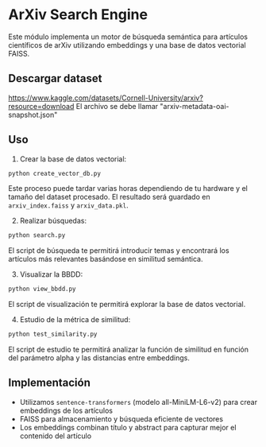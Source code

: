 # ArXiv Search Engine

Este módulo implementa un motor de búsqueda semántica para artículos científicos de arXiv utilizando embeddings y una base de datos vectorial FAISS.

## Descargar dataset
https://www.kaggle.com/datasets/Cornell-University/arxiv?resource=download 
El archivo se debe llamar "arxiv-metadata-oai-snapshot.json"

## Uso

1. Crear la base de datos vectorial:
```bash
python create_vector_db.py
```
Este proceso puede tardar varias horas dependiendo de tu hardware y el tamaño del dataset procesado. El resultado será guardado en `arxiv_index.faiss` y `arxiv_data.pkl`.

2. Realizar búsquedas:
```bash
python search.py
```

El script de búsqueda te permitirá introducir temas y encontrará los artículos más relevantes basándose en similitud semántica.

3. Visualizar la BBDD:
```bash
python view_bbdd.py
```
El script de visualización te permitirá explorar la base de datos vectorial.

4. Estudio de la métrica de similitud:
```bash
python test_similarity.py
```
El script de estudio te permitirá analizar la función de similitud en función del parámetro alpha y las distancias entre embeddings.

## Implementación

- Utilizamos `sentence-transformers` (modelo all-MiniLM-L6-v2) para crear embeddings de los artículos
- FAISS para almacenamiento y búsqueda eficiente de vectores
- Los embeddings combinan título y abstract para capturar mejor el contenido del artículo
